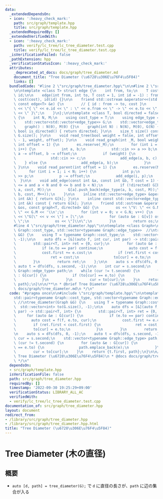 ```yaml
---
data:
  _extendedDependsOn:
  - icon: ':heavy_check_mark:'
    path: src/graph/template.hpp
    title: src/graph/template.hpp
  _extendedRequiredBy: []
  _extendedVerifiedWith:
  - icon: ':heavy_check_mark:'
    path: verify/lc_tree/lc_tree_diameter.test.cpp
    title: verify/lc_tree/lc_tree_diameter.test.cpp
  _isVerificationFailed: false
  _pathExtension: hpp
  _verificationStatusIcon: ':heavy_check_mark:'
  attributes:
    _deprecated_at_docs: docs/graph/tree_diameter.md
    document_title: "Tree Diameter (\u6728\u306E\u76F4\u5F84)"
    links: []
  bundledCode: "#line 2 \"src/graph/tree_diameter.hpp\"\n\n#line 2 \"src/graph/template.hpp\"\
    \n\ntemplate <class T> struct edge {\n    int from, to;\n    T cost;\n    int\
    \ id;\n\n    edge(int from, int to, T cost = 1, int id = -1) : from(from), to(to),\
    \ cost(cost), id(id) {}\n\n    friend std::ostream &operator<<(std::ostream &os,\
    \ const edge<T> &e) {\n        // { id : from -> to, cost }\n        return os\
    \ << \"{ \" << e.id << \" : \" << e.from << \" -> \" << e.to << \", \" << e.cost\
    \ << \" }\";\n    }\n};\n\ntemplate <class T, bool directed = false> struct graph\
    \ {\n    int N, M;\n    using cost_type = T;\n    using edge_type = edge<T>;\n\
    \    std::vector<std::vector<edge_type>> G;\n    std::vector<edge_type> es;\n\n\
    \    graph() : N(0), M(0) {}\n    graph(int N) : N(N), M(0), G(N) {}\n\n    constexpr\
    \ bool is_directed() { return directed; }\n\n    size_t size() const { return\
    \ G.size(); }\n\n    void read_tree(bool weight = false, int offset = 1) { read_graph(N\
    \ - 1, weight, offset); }\n\n    void read_graph(int _M, bool weight = false,\
    \ int offset = 1) {\n        es.reserve(_M);\n        for (int i = 0; i < _M;\
    \ i++) {\n            int a, b;\n            std::cin >> a >> b;\n           \
    \ a -= offset, b -= offset;\n            if (weight) {\n                T c;\n\
    \                std::cin >> c;\n                add_edge(a, b, c);\n        \
    \    } else {\n                add_edge(a, b);\n            }\n        }\n   \
    \ }\n\n    void read_parent(int offset = 1) {\n        es.reserve(N - 1);\n  \
    \      for (int i = 1; i < N; i++) {\n            int p;\n            std::cin\
    \ >> p;\n            p -= offset;\n            add_edge(i, p);\n        }\n  \
    \  }\n\n    void add_edge(const int &a, const int &b, T cost = 1) {\n        assert(0\
    \ <= a and a < N and 0 <= b and b < N);\n        if (!directed) G[b].push_back(edge_type(b,\
    \ a, cost, M));\n        G[a].push_back(edge_type(a, b, cost, M));\n        es.push_back(edge_type(a,\
    \ b, cost, M++));\n    }\n\n    inline std::vector<edge_type> &operator[](const\
    \ int &k) { return G[k]; }\n\n    inline const std::vector<edge_type> &operator[](const\
    \ int &k) const { return G[k]; }\n\n    friend std::ostream &operator<<(std::ostream\
    \ &os, const graph<T, directed> &G) {\n        os << \"V: \" << G.N << \"\\nE:\
    \ \" << G.M << '\\n';\n        for (int v = 0; v < G.N; v++) {\n            os\
    \ << \"G[\" << v << \"] = [\";\n            for (auto &e : G[v]) os << e << \"\
    \ \";\n            os << \"]\\n\";\n        }\n        return os;\n    }\n};\n\
    #line 4 \"src/graph/tree_diameter.hpp\"\n\ntemplate <class Graph>\nstd::pair<typename\
    \ Graph::cost_type, std::vector<typename Graph::edge_type>>  //\ntree_diameter(Graph\
    \ &G) {\n    using T = typename Graph::cost_type;\n    std::vector<int> to(G.size(),\
    \ -1);\n\n    auto dfs = [&](auto f, int cur, int par) -> std::pair<T, int> {\n\
    \        std::pair<T, int> ret = {0, cur};\n        for (auto &e : G[cur]) {\n\
    \            if (e.to == par) continue;\n            auto cost = f(f, e.to, cur);\n\
    \            cost.first += e.cost;\n            if (ret.first < cost.first) {\n\
    \                ret = cost;\n                to[cur] = e.to;\n            }\n\
    \        }\n        return ret;\n    };\n\n    auto s = dfs(dfs, 0, -1);\n   \
    \ auto t = dfs(dfs, s.second, -1);\n\n    int cur = s.second;\n    std::vector<typename\
    \ Graph::edge_type> path;\n    while (cur != t.second) {\n        for (auto &e\
    \ : G[cur]) {\n            if (to[cur] == e.to) {\n                path.emplace_back(e);\n\
    \            }\n        }\n        cur = to[cur];\n    }\n    return {t.first,\
    \ path};\n}\n\n/**\n * @brief Tree Diameter (\u6728\u306E\u76F4\u5F84)\n * @docs\
    \ docs/graph/tree_diameter.md\n */\n"
  code: "#pragma once\n\n#include \"src/graph/template.hpp\"\n\ntemplate <class Graph>\n\
    std::pair<typename Graph::cost_type, std::vector<typename Graph::edge_type>> \
    \ //\ntree_diameter(Graph &G) {\n    using T = typename Graph::cost_type;\n  \
    \  std::vector<int> to(G.size(), -1);\n\n    auto dfs = [&](auto f, int cur, int\
    \ par) -> std::pair<T, int> {\n        std::pair<T, int> ret = {0, cur};\n   \
    \     for (auto &e : G[cur]) {\n            if (e.to == par) continue;\n     \
    \       auto cost = f(f, e.to, cur);\n            cost.first += e.cost;\n    \
    \        if (ret.first < cost.first) {\n                ret = cost;\n        \
    \        to[cur] = e.to;\n            }\n        }\n        return ret;\n    };\n\
    \n    auto s = dfs(dfs, 0, -1);\n    auto t = dfs(dfs, s.second, -1);\n\n    int\
    \ cur = s.second;\n    std::vector<typename Graph::edge_type> path;\n    while\
    \ (cur != t.second) {\n        for (auto &e : G[cur]) {\n            if (to[cur]\
    \ == e.to) {\n                path.emplace_back(e);\n            }\n        }\n\
    \        cur = to[cur];\n    }\n    return {t.first, path};\n}\n\n/**\n * @brief\
    \ Tree Diameter (\u6728\u306E\u76F4\u5F84)\n * @docs docs/graph/tree_diameter.md\n\
    \ */\n"
  dependsOn:
  - src/graph/template.hpp
  isVerificationFile: false
  path: src/graph/tree_diameter.hpp
  requiredBy: []
  timestamp: '2022-09-30 19:25:29+09:00'
  verificationStatus: LIBRARY_ALL_AC
  verifiedWith:
  - verify/lc_tree/lc_tree_diameter.test.cpp
documentation_of: src/graph/tree_diameter.hpp
layout: document
redirect_from:
- /library/src/graph/tree_diameter.hpp
- /library/src/graph/tree_diameter.hpp.html
title: "Tree Diameter (\u6728\u306E\u76F4\u5F84)"
---
```

# Tree Diameter (木の直径)

## 概要

- `auto [d, path] = tree_diameter(G);` で `d` に直径の長さが、`path` に辺の集合が入る
